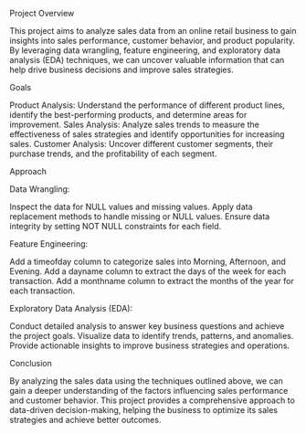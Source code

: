 Project Overview

This project aims to analyze sales data from an online retail business to gain insights into sales performance, customer behavior, and product popularity. By leveraging data wrangling, feature engineering, and exploratory data analysis (EDA) techniques, we can uncover valuable information that can help drive business decisions and improve sales strategies.

Goals

Product Analysis: Understand the performance of different product lines, identify the best-performing products, and determine areas for improvement.
Sales Analysis: Analyze sales trends to measure the effectiveness of sales strategies and identify opportunities for increasing sales.
Customer Analysis: Uncover different customer segments, their purchase trends, and the profitability of each segment.

Approach

Data Wrangling:

Inspect the data for NULL values and missing values.
Apply data replacement methods to handle missing or NULL values.
Ensure data integrity by setting NOT NULL constraints for each field.

Feature Engineering:

Add a timeofday column to categorize sales into Morning, Afternoon, and Evening.
Add a dayname column to extract the days of the week for each transaction.
Add a monthname column to extract the months of the year for each transaction.

Exploratory Data Analysis (EDA):

Conduct detailed analysis to answer key business questions and achieve the project goals.
Visualize data to identify trends, patterns, and anomalies.
Provide actionable insights to improve business strategies and operations.

Conclusion

By analyzing the sales data using the techniques outlined above, we can gain a deeper understanding of the factors influencing sales performance and customer behavior. This project provides a comprehensive approach to data-driven decision-making, helping the business to optimize its sales strategies and achieve better outcomes.
